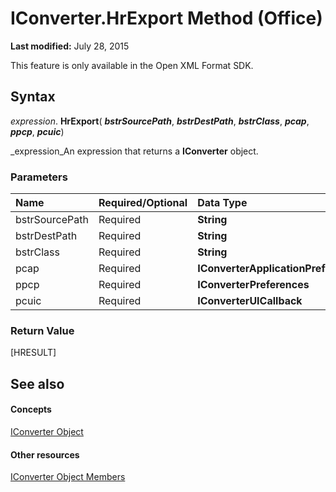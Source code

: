 
# IConverter.HrExport Method (Office)

 **Last modified:** July 28, 2015

This feature is only available in the Open XML Format SDK.

## Syntax

 _expression_. **HrExport**( **_bstrSourcePath_**,  **_bstrDestPath_**,  **_bstrClass_**,  **_pcap_**,  **_ppcp_**,  **_pcuic_**)

 _expression_An expression that returns a  **IConverter** object.


### Parameters



|**Name**|**Required/Optional**|**Data Type**|**Description**|
|:-----|:-----|:-----|:-----|
|bstrSourcePath|Required| **String**||
|bstrDestPath|Required| **String**||
|bstrClass|Required| **String**||
|pcap|Required| **IConverterApplicationPreferences**||
|ppcp|Required| **IConverterPreferences**||
|pcuic|Required| **IConverterUICallback**||

### Return Value

[HRESULT]


## See also


#### Concepts


 [IConverter Object](3f6180eb-c007-f915-6223-b93f485e09ef.md)
#### Other resources


 [IConverter Object Members](c8396dba-f980-18a2-0b17-29164446dc5b.md)
